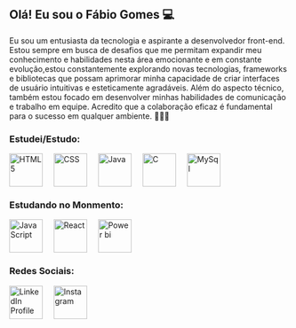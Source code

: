 ## Olá! Eu sou o Fábio Gomes 💻

Eu sou um entusiasta da tecnologia e aspirante a desenvolvedor front-end. Estou sempre em busca de desafios que me permitam expandir meu conhecimento e habilidades nesta área emocionante e em constante evolução,estou constantemente explorando novas tecnologias, frameworks e bibliotecas que possam aprimorar minha capacidade de criar interfaces de usuário intuitivas e esteticamente agradáveis. Além do aspecto técnico, também estou focado em desenvolver minhas habilidades de comunicação e trabalho em equipe. Acredito que a colaboração eficaz é fundamental para o sucesso em qualquer ambiente. 🚀👨‍💻

### Estudei/Estudo:

<div style="display: flex; gap: 20px;">
  <a>
    <img src="https://img.icons8.com/color/452/html-5--v1.png" alt="HTML 5" width="60">
  </a> 

  <a>
    <img src="https://img.icons8.com/color/452/css3.png" alt = "CSS" width="60">
  </a>

  <a>
    <img src="https://img.icons8.com/color/452/java-coffee-cup-logo--v1.png" alt="Java" width="60">
  </a>

  <a>
    <img src="https://img.icons8.com/color/452/c-programming.png" alt="C" width="60">
  </a>

  <a>
    <img src = "https://cdn-icons-png.flaticon.com/512/5968/5968313.png" alt = "MySql" width ="60">
  </a>

</div> 

### Estudando no Monmento: 
<div style="display: flex; gap: 20px;">
  <a>
    <img src = "https://symbols.getvecta.com/stencil_25/41_javascript.0ca26ec4ab.jpg" alt = "JavaScript" width ="60">
  </a> 
  
  <a>
    <img src = "https://upload.wikimedia.org/wikipedia/commons/thumb/a/a7/React-icon.svg/640px-React-icon.svg.png" alt = "React" width ="60">
  </a> 
  
  <a>
    <img src = "https://upload.wikimedia.org/wikipedia/commons/thumb/c/cf/New_Power_BI_Logo.svg/630px-New_Power_BI_Logo.svg.png" alt = "Power bi" width ="60">
  </a>
</div>

### Redes Sociais:

<div style="display: flex; gap: 20px; margin-top: 10px;">
  <a href="https://www.linkedin.com/in/f%C3%A1bio-gomes-aguiar-65b411286/">
    <img src="https://cdn-icons-png.flaticon.com/512/174/174857.png" alt="LinkedIn Profile" width="60">
  </a>

  <a href="https://www.instagram.com/fabiogomes_30/">
    <img src="https://upload.wikimedia.org/wikipedia/commons/thumb/a/a5/Instagram_icon.png/2048px-Instagram_icon.png" alt="Instagram" width="60">
  </a>
</div>
